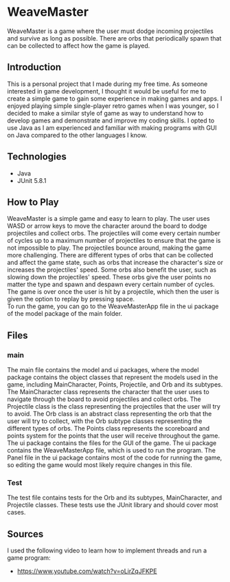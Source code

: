 # WeaveMaster
WeaveMaster is a game where the user must dodge incoming projectiles and survive as long as possible. There are orbs that periodically spawn that can be collected to affect how the game is played.
## Introduction
This is a personal project that I made during my free time. As someone interested in game development, I thought it would be useful for me to create a simple game to gain some experience in making games and apps. I enjoyed playing simple single-player retro games when I was younger, so I decided to make a similar style of game as way to understand how to develop games and demonstrate and improve my coding skills. I opted to use Java as I am experienced and familiar with making programs with GUI on Java compared to the other languages I know.
## Technologies
* Java 
* JUnit 5.8.1
## How to Play
WeaveMaster is a simple game and easy to learn to play. The user uses WASD or arrow keys to move the character around the board to dodge projectiles and collect orbs. The projectiles will come every certain number of cycles up to a maximum number of projectiles to ensure that the game is not impossible to play. The projectiles bounce around, making the game more challenging. There are different types of orbs that can be collected and affect the game state, such as orbs that increase the character's size or increases the projectiles' speed. Some orbs also benefit the user, such as slowing down the projectiles' speed. These orbs give the user points no matter the type and spawn and despawn every certain number of cycles. The game is over once the user is hit by a projectile, which then the user is given the option to replay by pressing space. 
<br>
To run the game, you can go to the WeaveMasterApp file in the ui package of the model package of the main folder. 
## Files
### main
The main file contains the model and ui packages, where the model package contains the object classes that represent the models used in the game, including MainCharacter, Points, Projectile, and Orb and its subtypes. The MainCharacter class represents the character that the user uses to navigate through the board to avoid projectiles and collect orbs. The Projectile class is the class representing the projectiles that the user will try to avoid. The Orb class is an abstract class representing the orb that the user will try to collect, with the Orb subtype classes representing the different types of orbs. The Points class represents the scoreboard and points system for the points that the user will receive throughout the game. The ui package contains the files for the GUI of the game. The ui package contains the WeaveMasterApp file, which is used to run the program. The Panel file in the ui package contains most of the code for running the game, so editing the game would most likely require changes in this file. 
### Test
The test file contains tests for the Orb and its subtypes, MainCharacter, and Projectile classes. These tests use the JUnit library and should cover most cases. 
## Sources
I used the following video to learn how to implement threads and run a game program:
* https://www.youtube.com/watch?v=oLirZqJFKPE
